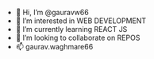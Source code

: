 - 👋 Hi, I’m @gauravw66
- 👀 I’m interested in WEB DEVELOPMENT
- 🌱 I’m currently learning REACT JS
- 💞️ I’m looking to collaborate on REPOS
- 📫 gaurav.waghmare66

<!---
gauravw66/gauravw66 is a ✨ special ✨ repository because its `README.md` (this file) appears on your GitHub profile.
You can click the Preview link to take a look at your changes.
--->
